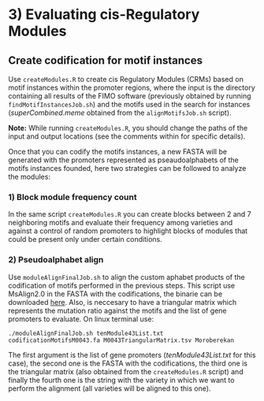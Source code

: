 # 3) Evaluating cis-Regulatory Modules
## Create codification for motif instances
Use `createModules.R` to create cis Regulatory Modules (CRMs) based on motif instances within the promoter regions, where the input is the directory containing all results of the FIMO software (previously obtained by running `findMotifInstancesJob.sh`) and the motifs used in the search for instances (*superCombined.meme* obtained from the `alignMotifsJob.sh` script).

**Note:** While running `createModules.R`, you should change the paths of the input and output locations (see the comments within for specific details).

Once that you can codify the motifs instances, a new FASTA will be generated with the promoters represented as pseaudoalphabets of the motifs instances founded, here two strategies can be followed to analyze the modules: 

### 1) Block module frequency count
In the same script `createModules.R` you can create blocks between 2 and 7 neighboring motifs and evaluate their frequency among varieties and against a control of random promoters to highlight blocks of modules that could be present only under certain conditions.

### 2) Pseudoalphabet align
Use `moduleAlignFinalJob.sh` to align the custom aphabet products of the codification of motifs performed in the previous steps. This script use MsAlign2.0 in the FASTA with the codifications, the binarie can be downloaded [here](http://www.atgc-montpellier.fr/ms_align/usersguide.php). Also, is neccesary to have a triangular matrix which represents the mutation ratio against the motifs and the list of gene promoters to evaluate. On linux terminal use:

```
./moduleAlignFinalJob.sh tenModule43List.txt codificationMotifsM0043.fa M0043TriangularMatrix.tsv Moroberekan
```

The first argument is the list of gene promoters (*tenModule43List.txt* for this case), the second one is the FASTA with the codifications, the third one is the triangular matrix (also obtained from the `createModules.R` script) and finally the fourth one is the string with the variety in which we want to perform the alignment (all varieties will be aligned to this one).

